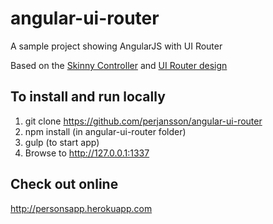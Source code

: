 # angular-ui-router
A sample project showing AngularJS with UI Router

Based on the <a href="https://scotch.io/tutorials/making-skinny-angularjs-controllers" target="_blank">Skinny Controller</a> and <a href="https://scotch.io/tutorials/angular-routing-using-ui-router" target="_blank">UI Router design</a>

## To install and run locally
1. git clone https://github.com/perjansson/angular-ui-router
2. npm install (in angular-ui-router folder)
3. gulp (to start app)
4. Browse to http://127.0.0.1:1337

## Check out online
http://personsapp.herokuapp.com

